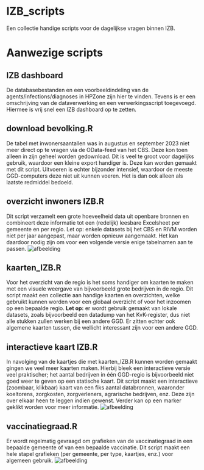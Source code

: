 # IZB_scripts
Een collectie handige scripts voor de dagelijkse vragen binnen IZB.

# Aanwezige scripts

## IZB dashboard
De databasebestanden en een voorbeeldindeling van de agents/infections/diagnoses in HPZone zijn hier te vinden. Tevens is er een omschrijving van de dataverwerking en een verwerkingsscript toegevoegd. Hiermee is vrij snel een IZB dashboard op te zetten.

## download bevolking.R
De tabel met inwonersaantallen was in augustus en september 2023 niet meer direct op te vragen via de OData-feed van het CBS. Deze kon toen alleen in zijn geheel worden gedownload. Dit is veel te groot voor dagelijks gebruik, waardoor een kleine export handiger is. Deze kan worden gemaakt met dit script. Uitvoeren is echter bijzonder intensief, waardoor de meeste GGD-computers deze niet uit kunnen voeren. Het is dan ook alleen als laatste redmiddel bedoeld.

## overzicht inwoners IZB.R
Dit script verzamelt een grote hoeveelheid data uit openbare bronnen en combineert deze informatie tot een (redelijk) leesbare Excelsheet per gemeente en per regio. Let op: enkele datasets bij het CBS en RIVM worden niet per jaar aangepast, maar worden opnieuw aangemaakt. Het kan daardoor nodig zijn om voor een volgende versie enige tabelnamen aan te passen.
![afbeelding](https://github.com/ggdatascience/IZB_scripts/assets/125073330/18965456-02f4-4cfb-998a-bf0fc2635623)

## kaarten_IZB.R
Voor het overzicht van de regio is het soms handiger om kaarten te maken met een visuele weergave van bijvoorbeeld grote bedrijven in de regio. Dit script maakt een collectie aan handige kaarten en overzichten, welke gebruikt kunnen worden voor een globaal overzicht of voor het inzoomen op een bepaalde regio. **Let op:** er wordt gebruik gemaakt van lokale datasets, zoals bijvoorbeeld een datadump van het KvK-register, dus niet alle stukken zullen werken bij een andere GGD. Er zitten echter ook algemene kaarten tussen, die wellicht interessant zijn voor een andere GGD.

## interactieve kaart IZB.R
In navolging van de kaartjes die met kaarten_IZB.R kunnen worden gemaakt gingen we veel meer kaarten maken. Hierbij bleek een interactieve versie veel praktischer; het aantal bedrijven in één GGD-regio is bijvoorbeeld niet goed weer te geven op een statische kaart. Dit script maakt een interactieve (zoombaar, klikbaar) kaart van een fiks aantal databronnen, waaronder koeltorens, zorgkosten, zorgverleners, agrarische bedrijven, enz. Deze zijn over elkaar heen te leggen indien gewenst. Verder kan op een marker geklikt worden voor meer informatie.
![afbeelding](https://github.com/ggdatascience/IZB_scripts/assets/125073330/08f73eaa-48db-4ace-abc3-f7c884635d0b)

## vaccinatiegraad.R
Er wordt regelmatig gevraagd om grafieken van de vaccinatiegraad in een bepaalde gemeente of van een bepaalde vaccinatie. Dit script maakt een hele stapel grafieken (per gemeente, per type, kaartjes, enz.) voor algemeen gebruik.
![afbeelding](https://github.com/ggdatascience/IZB_scripts/assets/125073330/08c6eba7-f6da-4ee4-b321-35a1efc1eb1c)
